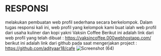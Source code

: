 # RESPONSI
melakukan pembuatan web profil sederhana secara berkelompok. Dalam tugas responsi kali ini, web profil yang kelompok kami buat ialah web profil dari usaha kuliner dan kopi yakni Vaksin Coffee
Berikut ini adalah link dari web profil yang telah dibuat : https://vaksincoffee.000webhostapp.com/ \
berikut ini adalah link dari github pada saat mengerjakan project : https://github.com/adityaar18/cafe
![Screenshot (64)](https://user-images.githubusercontent.com/60376933/119393029-ade14680-bcfa-11eb-8cd9-db79d3beee90.png)
